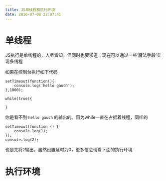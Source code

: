 ```yaml
---
title: JS单线程和执行环境    
date: 2016-07-08 22:07:41
---
```


# 单线程
JS执行是单线程的，人尽皆知，但同时也要知道：现在可以通过一些‘魔法手段’实现多线程  
    
如果在控制台执行如下代码
```
setTimeout(function(){ 
    console.log('hello gauch');
},1000);

while(true){

}
```
你是看不到 `hello gauch` 的输出的。因为while一直在占据着线程，同样的    
```
setTimeout(function () {
    console.log(1);
});
console.log(2);
```
也是先将`2`输出，虽然设置延时为0，更多信息请看下面的执行环境    

# 执行环境  
